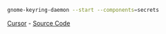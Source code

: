 ```bash
gnome-keyring-daemon --start --components=secrets
```

[Cursor](dotfiles/cursors/Nordzy-cursors-white.tar.gz) - [Source Code](https://github.com/guillaumeboehm/Nordzy-cursors)

